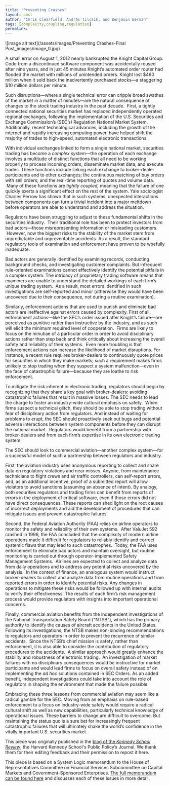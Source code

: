 ```yaml
---
title: "Preventing Crashes"
layout: post
author: "Chris Clearfield, András Tilcsik, and Benjamin Berman" 
tags: [complexity,coupling,regulation] 
permalink: 
---
```


![image alt text](/assets/images/Preventing Crashes-Final Post_images/image_0.jpg)

A small error on August 1, 2012 nearly bankrupted the Knight Capital Group. Code from a discontinued software component was accidentally reused after nine years, and in just 45 minutes Knight’s automated order router had flooded the market with millions of unintended orders. Knight lost $460 million when it sold back the inadvertently purchased stocks—a staggering $10 million dollars per minute.

Such disruptions—where a single technical error can cripple broad swathes of the market in a matter of minutes—are the natural consequence of changes to the stock trading industry in the past decade.  First, a tightly connected national securities market has replaced independently operated regional exchanges, following the implementation of the U.S. Securities and Exchange Commission’s (SEC’s) Regulation National Market System. Additionally, recent technological advances, including the growth of the internet and rapidly increasing computing power, have helped shift the majority of trades to high-speed, automated electronic transactions.

With individual exchanges linked to form a single national market, securities trading has become a *complex system*—the operation of each exchange involves a multitude of distinct functions that all need to be working properly to process incoming orders, disseminate market data, and execute trades. These functions include linking each exchange to broker-dealer participants and to other exchanges; the continuous matching of buy orders with sell orders; and the real-time reporting of quotes and volume data.  Many of these functions are *tightly coupled,* meaning that the failure of one quickly exerts a significant effect on the rest of the system. Yale sociologist Charles Perrow has shown that in such systems, unexpected interactions between components can turn a trivial incident into a major meltdown before operators are able to understand and address the situation.

Regulators have been struggling to adjust to these fundamental shifts in the securities industry.  Their traditional role has been to protect investors from bad actors—those misrepresenting information or misleading customers.  However, now the biggest risks to the stability of the market stem from unpredictable and unpreventable accidents. As a result, the standard regulatory tools of examination and enforcement have proven to be woefully inadequate. 

Bad actors are generally identified by examining records, conducting background checks, and investigating customer complaints. But infrequent rule-oriented examinations cannot effectively identify the potential pitfalls in a complex system. The intricacy of proprietary trading software means that examiners are unable to understand the detailed workings of each firm’s unique trading system.  As a result, most errors identified in such investigations are self-reported and minor (otherwise they would have been uncovered due to their consequence, not during a routine examination).    

Similarly, enforcement actions that are used to punish and eliminate bad actors are ineffective against errors caused by complexity. First of all, enforcement actions—like the SEC’s order issued after Knight’s failure—are perceived as punitive rather than instructive by the industry, and as such will elicit the minimum required level of cooperation.  Firms are likely to focus on the minutiae of a particular order in order to avoid disciplinary actions rather than step back and think critically about increasing the overall safety and reliability of their systems.  Even more troubling is that enforcement actions can increase the likelihood of market disruptions. For instance, a recent rule requires broker-dealers to continuously quote prices for securities in which they make markets; such a requirement makes firms unlikely to stop trading when they suspect a system malfunction—even in the face of catastrophic failure—because they are loathe to risk enforcement.

To mitigate the risk inherent in electronic trading, regulators should begin by recognizing that they share a key goal with broker-dealers: avoiding catastrophic failures that result in massive losses. The SEC needs to lead the charge to foster an industry-wide cultural emphasis on safety.  When firms suspect a technical glitch, they should be able to stop trading without fear of disciplinary action from regulators. And instead of waiting for problems to erupt, the SEC should proactively seek out bugs and potential adverse interactions between system components before they can disrupt the national market.  Regulators would benefit from a partnership with broker-dealers and from each firm’s expertise in its own electronic trading system. 

The SEC should look to commercial aviation—another complex system—for a successful model of such a partnership between regulators and industry.  

First, the aviation industry uses anonymous reporting to collect and share data on regulatory violations and near misses. Anyone, from maintenance technicians to flight crews and air traffic controllers, can self-report errors, and, as an additional incentive, proof of a submitted report will allow violators to avoid sanctions (assuming an absence of intent). By analogy, both securities regulators and trading firms can benefit from reports of errors in the deployment of critical software, even if those errors did not have direct consequences. These reports can shed light on the root causes of incorrect deployments and aid the development of procedures that can mitigate issues and prevent catastrophic failures.

Second, the Federal Aviation Authority (FAA) relies on airline operators to monitor the safety and reliability of their own systems.  After ValuJet 592 crashed in 1996, the FAA concluded that the complexity of modern airline operations made it difficult for regulators to reliably identify and correct systemic flaws that may lead to such catastrophes.  Today, the FAA uses enforcement to eliminate bad actors and maintain oversight, but routine monitoring is carried out through operator-implemented Safety Management Systems.  Airlines are expected to collect and analyze data from daily operations and to address any potential risks uncovered by the analysis.  In the context of finance, an analogous system would instruct broker-dealers to collect and analyze data from routine operations and from reported errors in order to identify potential risks. Any changes in operations to mitigate these risks would be followed up with internal audits to verify their effectiveness. The results of each firm’s risk management process would provide regulators with insights into important operational concerns.

Finally, commercial aviation benefits from the independent investigations of the National Transportation Safety Board ("NTSB"), which has the primary authority to identify the causes of aircraft accidents in the United States. Following its investigations, the NTSB makes non-binding recommendations to regulators and operators in order to prevent the recurrence of similar accidents.  Since the NTSB’s chief mission is safety, rather than enforcement, it is also able to consider the contribution of regulatory procedures to the accidents.  A similar approach would greatly enhance the stability and robustness of electronic trading.  An investigation of market failures with no disciplinary consequences would be instructive for market participants and would lead firms to focus on overall safety instead of on implementing the *ad hoc* solutions contained in SEC Orders. As an added benefit, independent investigations could take into account the role of regulators in shaping the environment that made the failure possible. 

Embracing these three lessons from commercial aviation may seem like a radical gamble for the SEC. Moving from an emphasis on rule-based enforcement to a focus on industry-wide safety would require a radical cultural shift as well as new capabilities, particularly technical knowledge of operational issues. These barriers to change are difficult to overcome. But maintaining the status quo is a sure bet for increasingly frequent catastrophic failures that will ultimately shake the world’s confidence in the vitally important U.S. securities market.

This piece was originally published in the [blog of the ](http://harvardkennedyschoolreview.com/?p=1623)*[Kennedy School Review](http://harvardkennedyschoolreview.com/?p=1623)*, the Harvard Kennedy School's Public Policy’s Journal. We thank them for their editing feedback and their permission to repost it here. 

This piece is based on a System Logic memorandum to the House of Representatives Committee on Financial Services Subcommittee on Capital Markets and Government-Sponsored Enterprises. [The full memorandum can be found here](https://s3.amazonaws.com/content.system-logic.com/System+Logic+Memo+to+House+Financial+Services+Subcommittee+on+Capital+Markets.pdf) and discusses each of these issues in more detail.

